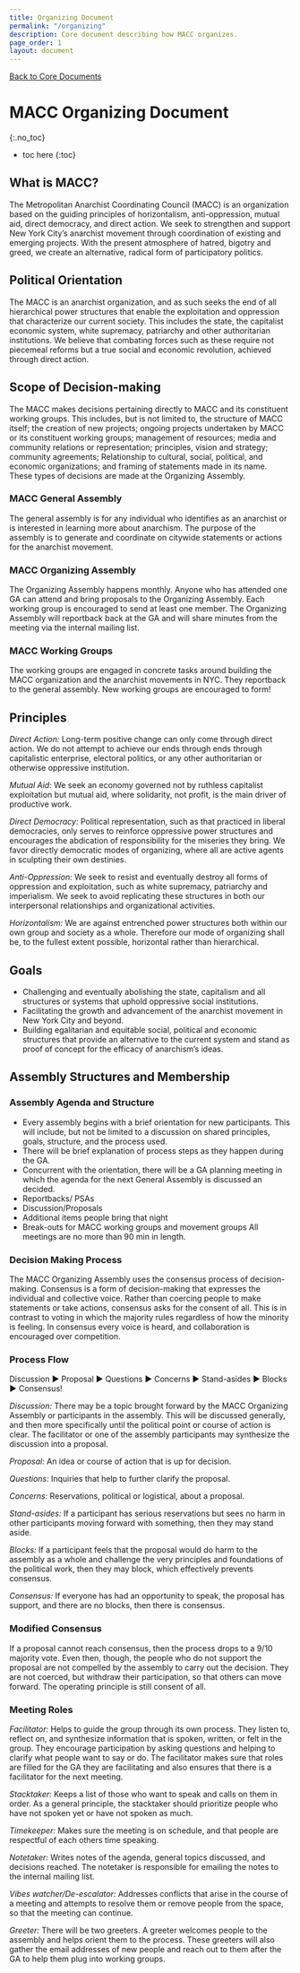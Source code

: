 ```yaml
---
title: Organizing Document
permalink: "/organizing"
description: Core document describing how MACC organizes.
page_order: 1
layout: document
---
```


[Back to Core Documents](/docs)

# MACC Organizing Document
{:.no_toc}

* toc here
{:toc}

## What is MACC?

The Metropolitan Anarchist Coordinating Council (MACC) is an organization based on the guiding principles of horizontalism, anti-oppression, mutual aid, direct democracy, and direct action. We seek to strengthen and support New York City’s anarchist movement through coordination of existing and emerging projects. With the present atmosphere of hatred, bigotry and greed, we create an alternative, radical form of participatory politics.

## Political Orientation

The MACC is an anarchist organization, and as such seeks the end of all hierarchical power structures that enable the exploitation and oppression that characterize our current society. This includes the state, the capitalist economic system, white supremacy, patriarchy and other authoritarian institutions. We believe that combating forces such as these require not piecemeal reforms but a true social and economic revolution, achieved through direct action.

## Scope of Decision-making

The MACC makes decisions pertaining directly to MACC and its constituent working groups. This includes, but is not limited to, the structure of MACC itself; the creation of new projects; ongoing projects undertaken by MACC or its constituent working groups; management of resources; media and community relations or representation; principles, vision and strategy; community agreements; Relationship to cultural, social, political, and economic organizations; and framing of statements made in its name.
These types of decisions are made at the Organizing Assembly.

### MACC General Assembly

The general assembly is for any individual who identifies as an anarchist or is interested in learning more about anarchism.
The purpose of the assembly is to generate and coordinate on citywide statements or actions for the anarchist movement.

### MACC Organizing Assembly
The Organizing Assembly happens monthly.
Anyone who has attended one GA can attend and bring proposals to the Organizing Assembly.
Each working group is encouraged to send at least one member.
The Organizing Assembly will reportback back at the GA and will share minutes from the meeting via the internal mailing list.

### MACC Working Groups

The working groups are engaged in concrete tasks around building the MACC organization and the anarchist movements in NYC.
They reportback to the general assembly.
New working groups are encouraged to form!

## Principles

*Direct Action:* Long-term positive change can only come through direct action. We do not attempt to achieve our ends through ends through capitalistic enterprise, electoral politics, or any other authoritarian or otherwise oppressive institution.

*Mutual Aid:* We seek an economy governed not by ruthless capitalist exploitation but mutual aid, where solidarity, not profit, is the main driver of productive work.

*Direct Democracy:* Political representation, such as that practiced in liberal democracies, only serves to reinforce oppressive power structures and encourages the abdication of responsibility for the miseries they bring. We favor directly democratic modes of organizing, where all are active agents in sculpting their own destinies.

*Anti-Oppression:* We seek to resist and eventually destroy all forms of oppression and exploitation, such as white supremacy, patriarchy and imperialism. We seek to avoid replicating these structures in both our interpersonal relationships and organizational activities.

*Horizontalism:* We are against entrenched power structures both within our own group and society as a whole. Therefore our mode of organizing shall be, to the fullest extent possible, horizontal rather than hierarchical.

## Goals
* Challenging and eventually abolishing the state, capitalism and all structures or systems that uphold oppressive social institutions.
* Facilitating the growth and advancement of the anarchist movement in New York City and beyond.
* Building egalitarian and equitable social, political and economic structures that provide an alternative to the current system and stand as proof of concept for the efficacy of anarchism’s ideas.

## Assembly Structures and Membership

### Assembly Agenda and Structure
* Every assembly begins with a brief orientation for new participants. This will include, but not be limited to a discussion on shared principles, goals, structure, and the process used.
* There will be brief explanation of process steps as they happen during the GA.
* Concurrent with the orientation, there will be a GA planning meeting in which the agenda for the next General Assembly is discussed an decided.
* Reportbacks/ PSAs
* Discussion/Proposals
* Additional items people bring that night
* Break-outs for MACC working groups and movement groups All meetings are no more than 90 min in length.

### Decision Making Process

The MACC Organizing Assembly uses the consensus process of decision-making. Consensus is a form of decision-making that expresses the individual and collective voice. Rather than coercing people to make statements or take actions, consensus asks for the consent of all. This is in contrast to voting in which the majority rules regardless of how the minority is feeling. In consensus every voice is heard, and collaboration is encouraged over competition.

### Process Flow
Discussion ▶ Proposal ▶ Questions ▶ Concerns ▶ Stand-asides ▶ Blocks ▶ Consensus!

*Discussion:* There may be a topic brought forward by the MACC Organizing Assembly or
participants in the assembly. This will be discussed generally, and then more specifically until the political point or course of action is clear. The facilitator or one of the assembly participants may synthesize the discussion into a proposal.

*Proposal:* An idea or course of action that is up for decision.

*Questions:* Inquiries that help to further clarify the proposal.

*Concerns:* Reservations, political or logistical, about a proposal.

*Stand-asides:* If a participant has serious reservations but sees no harm in other participants moving forward with something, then they may stand aside.

*Blocks:* If a participant feels that the proposal would do harm to the assembly as a whole and challenge the very principles and foundations of the political work, then they may block, which effectively prevents consensus.

*Consensus:* If everyone has had an opportunity to speak, the proposal has support, and there are no blocks, then there is consensus.

### Modified Consensus

If a proposal cannot reach consensus, then the process drops to a 9/10 majority vote. Even then, though, the people who do not support the proposal are not compelled by the assembly to carry out the decision. They are not coerced, but withdraw their participation, so that others can move forward. The operating principle is still consent of all.

### Meeting Roles

*Facilitator:* Helps to guide the group through its own process. They listen to, reflect on, and synthesize information that is spoken, written, or felt in the group. They encourage participation by asking questions and helping to clarify what people want to say or do.
The facilitator makes sure that roles are filled for the GA they are facilitating and also ensures that there is a facilitator for the next meeting.

*Stacktaker:* Keeps a list of those who want to speak and calls on them in order.
As a general principle, the stacktaker should prioritize people who have not spoken yet or have not spoken as much.

*Timekeeper:* Makes sure the meeting is on schedule, and that people are respectful of each others time speaking.

*Notetaker:* Writes notes of the agenda, general topics discussed, and decisions reached.
The notetaker is responsible for emailing the notes to the internal mailing list.

*Vibes watcher/De-escalator:* Addresses conflicts that arise in the course of a meeting and attempts to resolve them or remove people from the space, so that the meeting can continue.

*Greeter:* There will be two greeters.
A greeter welcomes people to the assembly and helps orient them to the process.
These greeters will also gather the email addresses of new people and reach out to them after the GA to help them plug into working groups.
